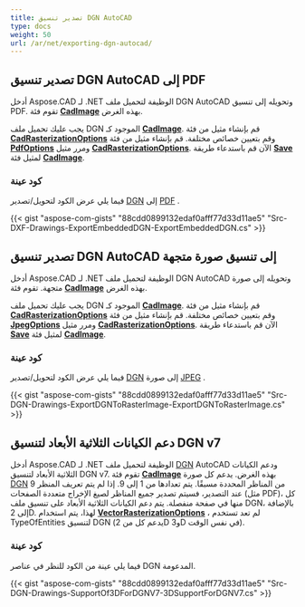 ```yaml
---
title: تصدير تنسيق DGN AutoCAD
type: docs
weight: 50
url: /ar/net/exporting-dgn-autocad/
---
```


## **تصدير تنسيق DGN AutoCAD إلى PDF**

أدخل Aspose.CAD لـ .NET الوظيفة لتحميل ملف DGN AutoCAD وتحويله إلى تنسيق PDF. تقوم فئة [**CadImage**](https://reference.aspose.com/cad/net/aspose.cad.fileformats.cad/cadimage) بهذه الغرض.

يجب عليك تحميل ملف DGN الموجود كـ [**CadImage**](https://reference.aspose.com/cad/net/aspose.cad.fileformats.cad/cadimage). قم بإنشاء مثيل من فئة [**CadRasterizationOptions**](https://reference.aspose.com/cad/net/aspose.cad.imageoptions/cadrasterizationoptions) وقم بتعيين خصائص مختلفة. قم بإنشاء مثيل من فئة [**PdfOptions**](https://reference.aspose.com/cad/net/aspose.cad.imageoptions/pdfoptions) ومرر مثيل [**CadRasterizationOptions**](https://reference.aspose.com/cad/net/aspose.cad.imageoptions/cadrasterizationoptions). الآن قم باستدعاء طريقة [**Save**](https://reference.aspose.com/cad/net/aspose.cad/image/methods/save/index) لمثيل فئة [**CadImage**](https://reference.aspose.com/cad/net/aspose.cad.fileformats.cad/cadimage).

### كود عينة

فيما يلي عرض الكود لتحويل/تصدير [DGN](https://docs.fileformat.com/cad/dgn/) إلى [PDF](https://docs.fileformat.com/pdf/) .

{{< gist "aspose-com-gists" "88cdd0899132edaf0afff77d33d11ae5" "Src-DXF-Drawings-ExportEmbeddedDGN-ExportEmbeddedDGN.cs" >}}

## **تصدير تنسيق DGN AutoCAD إلى تنسيق صورة متجهة**

أدخل Aspose.CAD لـ .NET الوظيفة لتحميل ملف DGN AutoCAD وتحويله إلى صورة متجهة. تقوم فئة [**CadImage**](https://reference.aspose.com/cad/net/aspose.cad.fileformats.cad/cadimage) بهذه الغرض.

يجب عليك تحميل ملف DGN الموجود كـ [**CadImage**](https://reference.aspose.com/cad/net/aspose.cad.fileformats.cad/cadimage). قم بإنشاء مثيل من فئة [**CadRasterizationOptions**](https://reference.aspose.com/cad/net/aspose.cad.imageoptions/cadrasterizationoptions) وقم بتعيين خصائص مختلفة. قم بإنشاء مثيل من فئة [**JpegOptions**](https://reference.aspose.com/cad/net/aspose.cad.imageoptions/jpegoptions) ومرر مثيل [**CadRasterizationOptions**](https://reference.aspose.com/cad/net/aspose.cad.imageoptions/cadrasterizationoptions). الآن قم باستدعاء طريقة [**Save**](https://reference.aspose.com/cad/net/aspose.cad/image/methods/save/index) لمثيل فئة [**CadImage**](https://reference.aspose.com/cad/net/aspose.cad.fileformats.cad/cadimage).

### كود عينة

فيما يلي عرض الكود لتحويل/تصدير [DGN](https://docs.fileformat.com/cad/dgn/) إلى صورة [JPEG](https://docs.fileformat.com/image/jpeg/) .

{{< gist "aspose-com-gists" "88cdd0899132edaf0afff77d33d11ae5" "Src-DGN-Drawings-ExportDGNToRasterImage-ExportDGNToRasterImage.cs" >}}

## **دعم الكيانات الثلاثية الأبعاد لتنسيق DGN v7**

أدخل Aspose.CAD لـ .NET الوظيفة لتحميل ملف [DGN](https://docs.fileformat.com/cad/dgn/) AutoCAD ودعم الكيانات الثلاثية الأبعاد لتنسيق DGN v7. تقوم فئة [**CadImage**](https://reference.aspose.com/cad/net/aspose.cad.fileformats.cad/cadimage) بهذه الغرض. يدعم كل صورة [DGN](https://docs.fileformat.com/cad/dgn/) 9 من المناظر المحددة مسبقًا. يتم تعدادها من 1 إلى 9. إذا لم يتم تعريف المنظر عند التصدير، فسيتم تصدير جميع المناظر لصيغ الإخراج متعددة الصفحات (مثل PDF)، كل منها في صفحة منفصلة. يتم دعم الكيانات الثلاثية الأبعاد على تنسيق ملف DGN، بالإضافة إلى 2D. لهذا، يتم استخدام [**VectorRasterizationOptions**](https://reference.aspose.com/cad/net/aspose.cad.imageoptions/vectorrasterizationoptions) ، لم تعد تستخدم TypeOfEntities لتنسيق DGN (يدعم كل من 2D و3D في نفس الوقت).

### كود عينة

فيما يلي عينة من الكود للنظر في عناصر DGN المدعومة.

{{< gist "aspose-com-gists" "88cdd0899132edaf0afff77d33d11ae5" "Src-DGN-Drawings-SupportOf3DForDGNV7-3DSupportForDGNV7.cs" >}}
